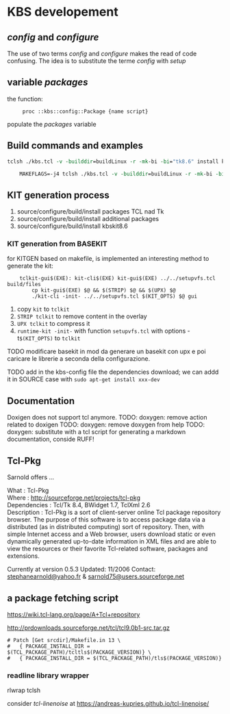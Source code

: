 # KBS developement

## *config* and *configure*

The use of two terms *config* and *configure* makes the read of code confusing.
The idea is to substitute the terme *config* with *setup*


## variable *packages*

the function:

         proc ::kbs::config::Package {name script} 

populate the *packages* variable


## Build commands and examples

```tcl
tclsh ./kbs.tcl -v -builddir=buildLinux -r -mk-bi -bi="tk8.6" install kbskit8.6
```

```tcl
    MAKEFLAGS=-j4 tclsh ./kbs.tcl -v -builddir=buildLinux -r -mk-bi -bi="tk8.6 tls1.7.22 tcllib1.21" install kbskit8.6
```

## KIT generation process

1. source/configure/build/install packages TCL nad Tk
2. source/configure/build/install additional packages
3. source/configure/build/install kbskit8.6

### KIT generation from BASEKIT
for KITGEN based on makefile, is implemented an interesting method to generate the kit:

```
    tclkit-gui$(EXE): kit-cli$(EXE) kit-gui$(EXE) ../../setupvfs.tcl build/files
        cp kit-gui$(EXE) $@ && $(STRIP) $@ && $(UPX) $@
        ./kit-cli -init- ../../setupvfs.tcl $(KIT_OPTS) $@ gui
```
1. copy `kit` to `tclkit`
2. `STRIP tclkit` to remove content in the overlay
3. `UPX tclkit` to compress it
4. `runtime-kit -init-`  with function `setupvfs.tcl` with options - t`$(KIT_OPTS)` to `tclkit`

TODO modificare basekit in mod da generare un basekit con upx e poi caricare le librerie a seconda della configurazione.

TODO add in the kbs-config file the dependencies download; we can addd it in SOURCE case with `sudo apt-get install xxx-dev `



## Documentation
Doxigen does not support tcl anymore.
TODO: doxygen: remove action related to doxigen
TODO: doxygen: remove doxygen from help
TODO: doxygen: substitute with a tcl script for generating a markdown documentation, conside RUFF!

## Tcl-Pkg

Sarnold offers ...

What : Tcl-Pkg  
Where : http://sourceforge.net/projects/tcl-pkg   
Dependencies : Tcl/Tk 8.4, BWidget 1.7, TclXml 2.6    
Description : Tcl-Pkg is a sort of client-server online Tcl package repository browser. The purpose of this software is to access package data via a distributed (as in distributed computing) sort of repository.
Then, with simple Internet access and a Web browser, users download static or even dynamically generated up-to-date information in XML files and are able to view the resources or their favorite Tcl-related software, packages and extensions.

Currently at version 0.5.3 
Updated: 11/2006
Contact: <stephanearnold@yahoo.fr> & <sarnold75@users.sourceforge.net>

## a package fetching script
https://wiki.tcl-lang.org/page/A+Tcl+repository

http://prdownloads.sourceforge.net/tcl/tcl9.0b1-src.tar.gz

    # Patch [Get srcdir]/Makefile.in 13 \
    #   { PACKAGE_INSTALL_DIR = $(TCL_PACKAGE_PATH)/tcltls$(PACKAGE_VERSION)} \
    #   { PACKAGE_INSTALL_DIR = $(TCL_PACKAGE_PATH)/tls$(PACKAGE_VERSION)}



### readline library wrapper
rlwrap tclsh

consider *tcl-linenoise* at https://andreas-kupries.github.io/tcl-linenoise/
